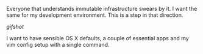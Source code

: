 Everyone that understands immutable infrastructure swears by it. I want the same for my development environment. This is a step in that direction.

_gifshot_

I want to have sensible OS X defaults, a couple of essential apps and my vim config setup with a single command.
